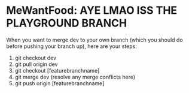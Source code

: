 # MeWantFood: AYE LMAO ISS THE PLAYGROUND BRANCH

When you want to merge dev to your own branch (which you should do before pushing your branch up), here are your steps:


1. git checkout dev
2. git pull origin dev
3. git checkout [featurebranchname]
4. git merge dev (resolve any merge conflicts here)
5. git push origin [featurebranchname]
